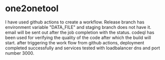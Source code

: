 # one2onetool

I have used github actions to create a workflow. Release branch has environment variable "DATA_FILE" and staging branch does not have it. email will be sent out after the job completion with the status. codeql has been used for verifying the quality of the code after which the build will start.
after triggering the work flow from github actions, deployment completed successfully and services tested with loadbalancer dns and port number 3000.
